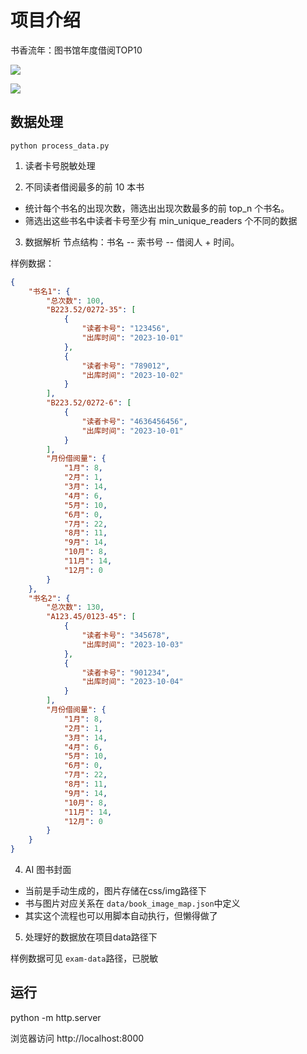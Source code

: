# 项目介绍

书香流年：图书馆年度借阅TOP10

![](https://xulei-pic-1258542021.cos.ap-shanghai.myqcloud.com/mdpic/1733646503749.png)

![](https://xulei-pic-1258542021.cos.ap-shanghai.myqcloud.com/mdpic/%E4%B9%A6%E9%A6%99%E6%B5%81%E5%B9%B4.gif)

## 数据处理

`python process_data.py`

1. 读者卡号脱敏处理

2. 不同读者借阅最多的前 10 本书

- 统计每个书名的出现次数，筛选出出现次数最多的前 top_n 个书名。
- 筛选出这些书名中读者卡号至少有 min_unique_readers 个不同的数据

3. 数据解析
节点结构：书名 -- 索书号 -- 借阅人 + 时间。

样例数据：
```json
{
    "书名1": {
        "总次数": 100,
        "B223.52/0272-35": [
            {
                "读者卡号": "123456",
                "出库时间": "2023-10-01"
            },
            {
                "读者卡号": "789012",
                "出库时间": "2023-10-02"
            }
        ],
        "B223.52/0272-6": [
            {
                "读者卡号": "4636456456",
                "出库时间": "2023-10-01"
            }
        ],
        "月份借阅量": {
            "1月": 8,
            "2月": 1,
            "3月": 14,
            "4月": 6,
            "5月": 10,
            "6月": 0,
            "7月": 22,
            "8月": 11,
            "9月": 14,
            "10月": 8,
            "11月": 14,
            "12月": 0
        }        
    },
    "书名2": {
        "总次数": 130,
        "A123.45/0123-45": [
            {
                "读者卡号": "345678",
                "出库时间": "2023-10-03"
            },
            {
                "读者卡号": "901234",
                "出库时间": "2023-10-04"
            }
        ],
        "月份借阅量": {
            "1月": 8,
            "2月": 1,
            "3月": 14,
            "4月": 6,
            "5月": 10,
            "6月": 0,
            "7月": 22,
            "8月": 11,
            "9月": 14,
            "10月": 8,
            "11月": 14,
            "12月": 0
        }
    }
}

```

4. AI 图书封面

- 当前是手动生成的，图片存储在css/img路径下
- 书与图片对应关系在 `data/book_image_map.json`中定义
- 其实这个流程也可以用脚本自动执行，但懒得做了

5. 处理好的数据放在项目data路径下

样例数据可见 `exam-data`路径，已脱敏

## 运行

python -m http.server

浏览器访问 http://localhost:8000
